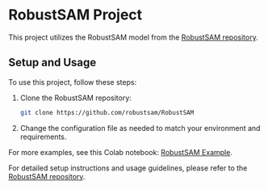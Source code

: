 # RobustSAM Project

This project utilizes the RobustSAM model from the [RobustSAM repository](https://github.com/robustsam/RobustSAM?tab=readme-ov-file).

## Setup and Usage

To use this project, follow these steps:

1. Clone the RobustSAM repository:
    ```sh
    git clone https://github.com/robustsam/RobustSAM
    ```

2. Change the configuration file as needed to match your environment and requirements.

For more examples, see this Colab notebook: [RobustSAM Example](https://colab.research.google.com/drive/1mrOjUNFrfZ2vuTnWrfl9ebAQov3a9S6E?usp=sharing#scrollTo=_d55OjayQAfY).

For detailed setup instructions and usage guidelines, please refer to the [RobustSAM repository](https://github.com/robustsam/RobustSAM?tab=readme-ov-file).